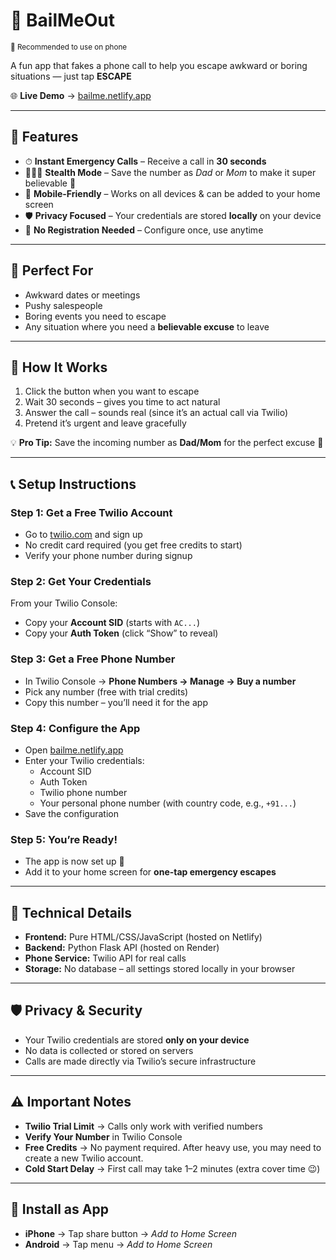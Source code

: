 # 🚨 BailMeOut  
<sub>📱 Recommended to use on phone</sub>  

A fun app that fakes a phone call to help you escape awkward or boring situations — just tap **ESCAPE** 

🌐 **Live Demo** → [bailme.netlify.app](https://bailme.netlify.app)  

---

## 📱 Features  

- ⏱ **Instant Emergency Calls** – Receive a call in **30 seconds**  
- 👨‍👩‍👧 **Stealth Mode** – Save the number as *Dad* or *Mom* to make it super believable 🫢  
- 📱 **Mobile-Friendly** – Works on all devices & can be added to your home screen  
- 🛡 **Privacy Focused** – Your credentials are stored **locally** on your device  
- 📝 **No Registration Needed** – Configure once, use anytime  

---

## 🎯 Perfect For  

- Awkward dates or meetings  
- Pushy salespeople  
- Boring events you need to escape  
- Any situation where you need a **believable excuse** to leave  

---

## 🚀 How It Works  

1. Click the button when you want to escape  
2. Wait 30 seconds – gives you time to act natural  
3. Answer the call – sounds real (since it’s an actual call via Twilio)  
4. Pretend it’s urgent and leave gracefully  

💡 **Pro Tip:** Save the incoming number as **Dad/Mom** for the perfect excuse 🫢  

---

## 📞 Setup Instructions  

### Step 1: Get a Free Twilio Account  
- Go to [twilio.com](https://www.twilio.com) and sign up  
- No credit card required (you get free credits to start)  
- Verify your phone number during signup  

### Step 2: Get Your Credentials  
From your Twilio Console:  
- Copy your **Account SID** (starts with `AC...`)  
- Copy your **Auth Token** (click “Show” to reveal)  

### Step 3: Get a Free Phone Number  
- In Twilio Console → **Phone Numbers → Manage → Buy a number**  
- Pick any number (free with trial credits)  
- Copy this number – you’ll need it for the app  

### Step 4: Configure the App  
- Open [bailme.netlify.app](https://bailme.netlify.app)  
- Enter your Twilio credentials:  
  - Account SID  
  - Auth Token  
  - Twilio phone number  
  - Your personal phone number (with country code, e.g., `+91...`)  
- Save the configuration  

### Step 5: You’re Ready!  
- The app is now set up 🎉  
- Add it to your home screen for **one-tap emergency escapes**  

---

## 🔧 Technical Details  

- **Frontend:** Pure HTML/CSS/JavaScript (hosted on Netlify)  
- **Backend:** Python Flask API (hosted on Render)  
- **Phone Service:** Twilio API for real calls  
- **Storage:** No database – all settings stored locally in your browser  

---

## 🛡 Privacy & Security  

- Your Twilio credentials are stored **only on your device**  
- No data is collected or stored on servers  
- Calls are made directly via Twilio’s secure infrastructure  

---

## ⚠️ Important Notes  

- **Twilio Trial Limit** → Calls only work with verified numbers  
- **Verify Your Number** in Twilio Console  
- **Free Credits** → No payment required. After heavy use, you may need to create a new Twilio account.  
- **Cold Start Delay** → First call may take 1–2 minutes (extra cover time 😉)  

---

## 📱 Install as App  

- **iPhone** → Tap share button → *Add to Home Screen*  
- **Android** → Tap menu → *Add to Home Screen*  
